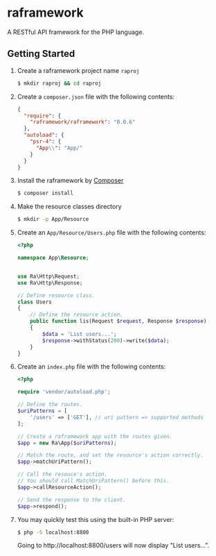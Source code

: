 # raframework
A RESTful API framework for the PHP language. 


## Getting Started

1.  Create a raframework project name `raproj`

    ```bash
    $ mkdir raproj && cd raproj
    ```

2.  Create a `composer.json` file with the following contents:
    ```json
    {
      "require": {
        "raframework/raframework": "0.0.6"
      },
      "autoload": {
        "psr-4": {
          "App\\": "App/"
        }
      }
    }
    ```
3.  Install the raframework by [Composer](https://getcomposer.org/)
    ```bash
    $ composer install
    ```

4.  Make the resource classes directory
    ```bash
    $ mkdir -p App/Resource
    ```

5.  Create an `App/Resource/Users.php` file with the following contents:
    ```php
    <?php
    
    namespace App\Resource;
    
    
    use Ra\Http\Request;
    use Ra\Http\Response;
    
    // Define resource class.
    class Users
    {
        // Define the resource action.
        public function lis(Request $request, Response $response)
        {
            $data = 'List users...';
            $response->withStatus(200)->write($data);
        }
    }
    ```

6.  Create an `index.php` file with the following contents:

    ```php
    <?php
    
    require 'vendor/autoload.php';
    
    // Define the routes.
    $uriPatterns = [
        '/users' => ['GET'], // uri pattern => supported methods
    ];
    
    // Create a raframework app with the routes given.
    $app = new Ra\App($uriPatterns);
    
    // Match the route, and set the resource's action correctly.
    $app->matchUriPattern();
    
    // Call the resouce's action.
    // You should call MatchUriPattern() before this.
    $app->callResourceAction();
    
    // Send the response to the client.
    $app->respond();
    ```

7.  You may quickly test this using the built-in PHP server:
    ```bash
    $ php -S localhost:8800
    ```
    
    Going to http://localhost:8800/users will now display "List users...".
